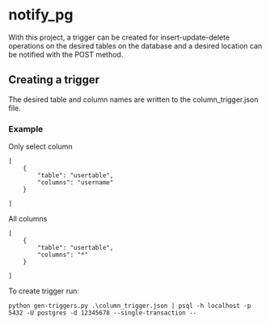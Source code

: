 # notify_pg

With this project, a trigger can be created for insert-update-delete operations on the desired tables on the database and a desired location can be notified with the POST method.


## Creating a trigger

The desired table and column names are written to the column_trigger.json file. 

### Example

Only select column

```
[
    {
        "table": "usertable",
        "columns": "username"
    }

]
```

All columns
```
[
    {
        "table": "usertable",
        "columns": "*"
    }

]
```

To create trigger run:

```
python gen-triggers.py .\column_trigger.json | psql -h localhost -p 5432 -U postgres -d 12345678 --single-transaction --

```
